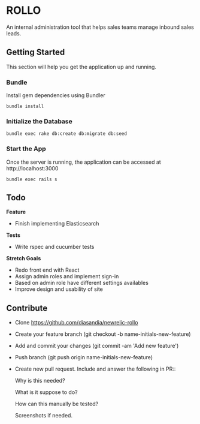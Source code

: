 ROLLO
=====
An internal administration tool that helps sales teams manage inbound sales leads.


Getting Started
---------------
This section will help you get the application up and running. 

### Bundle
Install gem dependencies using Bundler 
```
bundle install
```

### Initialize the Database
```
bundle exec rake db:create db:migrate db:seed
```

### Start the App
Once the server is running, the application can be accessed at http://localhost:3000
```
bundle exec rails s
```

Todo
----

**Feature**
* Finish implementing Elasticsearch

**Tests**
* Write rspec and cucumber tests 

**Stretch Goals**
* Redo front end with React 
* Assign admin roles and implement sign-in 
* Based on admin role have different settings availables 
* Improve design and usability of site 


Contribute
----------
* Clone https://github.com/diasandia/newrelic-rollo
* Create your feature branch (git checkout -b name-initials-new-feature)
* Add and commit your changes (git commit -am 'Add new feature')
* Push branch (git push origin name-initials-new-feature)
* Create new pull request. Include and answer the following in PR::

   Why is this needed?
   
   What is it suppose to do? 
   
   How can this manually be tested?
   
   Screenshots if needed. 
